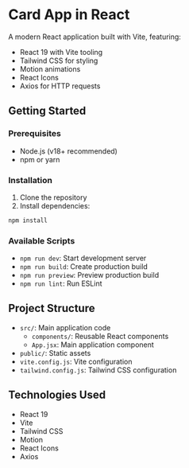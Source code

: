 # Card App in React

A modern React application built with Vite, featuring:
- React 19 with Vite tooling
- Tailwind CSS for styling
- Motion animations
- React Icons
- Axios for HTTP requests

## Getting Started

### Prerequisites
- Node.js (v18+ recommended)
- npm or yarn

### Installation
1. Clone the repository
2. Install dependencies:
```bash
npm install
```

### Available Scripts
- `npm run dev`: Start development server
- `npm run build`: Create production build
- `npm run preview`: Preview production build
- `npm run lint`: Run ESLint

## Project Structure
- `src/`: Main application code
  - `components/`: Reusable React components
  - `App.jsx`: Main application component
- `public/`: Static assets
- `vite.config.js`: Vite configuration
- `tailwind.config.js`: Tailwind CSS configuration

## Technologies Used
- React 19
- Vite
- Tailwind CSS
- Motion
- React Icons
- Axios
